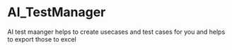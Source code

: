 # AI_TestManager
AI test maanger helps to create usecases and test cases for you and helps to export those to excel
